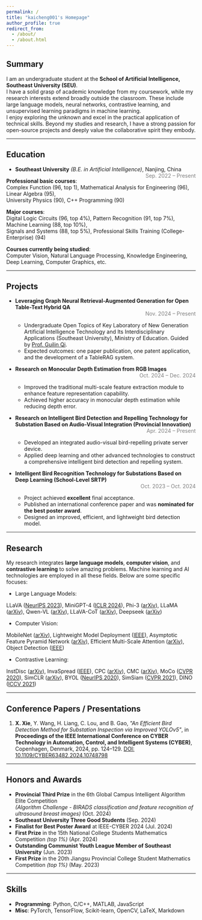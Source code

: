```yaml
---
permalink: /
title: "kaicheng001's Homepage"
author_profile: true
redirect_from: 
  - /about/
  - /about.html
---
```


## Summary
I am an undergraduate student at the **School of Artificial Intelligence, Southeast University (SEU)**.  
I have a solid grasp of academic knowledge from my coursework, while my research interests extend broadly outside the classroom. These include large language models, neural networks, contrastive learning, and unsupervised learning paradigms in machine learning.  
I enjoy exploring the unknown and excel in the practical application of technical skills. Beyond my studies and research, I have a strong passion for open-source projects and deeply value the collaborative spirit they embody.

---

## Education

- **Southeast University** *(B.E. in Artificial Intelligence)*, Nanjing, China  
<span style="float: right; color: gray;">Sep. 2022 – Present</span>

**Professional basic courses**:  
Complex Function (96, top 1), Mathematical Analysis for Engineering (96), Linear Algebra (95),  
University Physics (90), C++ Programming (90)  

**Major courses**:  
Digital Logic Circuits (96, top 4%), Pattern Recognition (91, top 7%), Machine Learning (88, top 10%),  
Signals and Systems (88, top 5%), Professional Skills Training (College-Enterprise) (94)  

**Courses currently being studied**:  
Computer Vision, Natural Language Processing, Knowledge Engineering,  
Deep Learning, Computer Graphics, etc.



---

## Projects

- **Leveraging Graph Neural Retrieval-Augmented Generation for Open Table-Text Hybrid QA**  
  <span style="float: right; color: gray;">Nov. 2024 – Present</span> <br>
  - Undergraduate Open Topics of Key Laboratory of New Generation Artificial Intelligence Technology and Its Interdisciplinary Applications (Southeast University), Ministry of Education. Guided by [Prof. Guilin Qi](https://cs.seu.edu.cn/gqi/main.htm).  
  - Expected outcomes: one paper publication, one patent application, and the development of a TableRAG system.

- **Research on Monocular Depth Estimation from RGB Images**  
  <span style="float: right; color: gray;">Oct. 2024 – Dec. 2024</span>  <br>
  - Improved the traditional multi-scale feature extraction module to enhance feature representation capability.  
  - Achieved higher accuracy in monocular depth estimation while reducing depth error.

- **Research on Intelligent Bird Detection and Repelling Technology for Substation Based on Audio-Visual Integration (Provincial Innovation)**  
  <span style="float: right; color: gray;">Apr. 2024 – Present</span>  <br>
  - Developed an integrated audio-visual bird-repelling private server device.  
  - Applied deep learning and other advanced technologies to construct a comprehensive intelligent bird detection and repelling system.

- **Intelligent Bird Recognition Technology for Substations Based on Deep Learning (School-Level SRTP)**  
  <span style="float: right; color: gray;">Oct. 2023 – Oct. 2024</span>  <br>
  - Project achieved **excellent** final acceptance.  
  - Published an international conference paper and was **nominated for the best poster award**.  
  - Designed an improved, efficient, and lightweight bird detection model.



---

## Research
My research integrates **large language models**, **computer vision**, and **contrastive learning** to solve amazing problems. Machine learning and AI technologies are employed in all these fields. Below are some specific focuses:  

- Large Language Models:

LLaVA ([NeurIPS 2023](https://proceedings.neurips.cc/paper_files/paper/2023/file/6dcf277ea32ce3288914faf369fe6de0-Paper-Conference.pdf)), MiniGPT-4 ([ICLR 2024](https://openreview.net/forum?id=1tZbq88f27)), Phi-3 ([arXiv](https://arxiv.org/abs/2306.11644)), LLaMA ([arXiv](https://arxiv.org/abs/2302.13971)), Qwen-VL ([arXiv](https://arxiv.org/abs/2308.12966)), LLaVA-CoT ([arXiv](https://arxiv.org/abs/2411.10440)), Deepseek ([arXiv](https://arxiv.org/abs/2401.02954))  

- Computer Vision:

MobileNet ([arXiv](https://arxiv.org/abs/1704.04861)), Lightweight Model Deployment ([IEEE](https://ieeexplore.ieee.org/document/10748798)), Asymptotic Feature Pyramid Network ([arXiv](https://arxiv.org/abs/2306.15988)), Efficient Multi-Scale Attention ([arXiv](https://arxiv.org/abs/2305.13563)), Object Detection ([IEEE](https://ieeexplore.ieee.org/document/10748798))  

- Contrastive Learning:

InstDisc ([arXiv](https://arxiv.org/abs/1805.01978)), InvaSpread ([IEEE](https://ieeexplore.ieee.org/document/8953747)), CPC ([arXiv](https://arxiv.org/abs/1807.03748)), CMC ([arXiv](https://arxiv.org/abs/1906.05849)), MoCo ([CVPR 2020](https://openaccess.thecvf.com/content_CVPR_2020/html/He_Momentum_Contrast_for_Unsupervised_Visual_Representation_Learning_CVPR_2020_paper.html)), SimCLR ([arXiv](https://arxiv.org/abs/2002.05709)), BYOL ([NeurIPS 2020](https://papers.nips.cc/paper/2020/file/f3ada80d5c4ee70142b17b8192b2958e-Paper.pdf)), SimSiam ([CVPR 2021](https://openaccess.thecvf.com/content/CVPR2021/papers/Chen_Exploring_Simple_Siamese_Representation_Learning_CVPR_2021_paper.pdf)), DINO ([ICCV 2021](https://openaccess.thecvf.com/content/ICCV2021/papers/Caron_Emerging_Properties_in_Self-Supervised_Vision_Transformers_ICCV_2021_paper.pdf))  

---


## Conference Papers / Presentations

1. **X. Xie**, Y. Wang, H. Liang, C. Lou, and B. Gao, *"An Efficient Bird Detection Method for Substation Inspection via Improved YOLOv5"*, in **Proceedings of the IEEE International Conference on CYBER Technology in Automation, Control, and Intelligent Systems (CYBER)**, Copenhagen, Denmark, 2024, pp. 124–129. [DOI: 10.1109/CYBER63482.2024.10748798](https://doi.org/10.1109/CYBER63482.2024.10748798)




---

## Honors and Awards

- **Provincial Third Prize** in the 6th Global Campus Intelligent Algorithm Elite Competition  
  *(Algorithm Challenge - BIRADS classification and feature recognition of ultrasound breast images)* (Oct. 2024)  
- **Southeast University Three Good Students** (Sep. 2024)  
- **Finalist for Best Poster Award** at IEEE-CYBER 2024 (Jul. 2024)  
- **First Prize** in the 15th National College Students Mathematics Competition *(top 1%)* (Apr. 2024)  
- **Outstanding Communist Youth League Member of Southeast University** (Jun. 2023)  
- **First Prize** in the 20th Jiangsu Provincial College Student Mathematics Competition *(top 1%)* (May. 2023)  

---

## Skills

- **Programming**: Python, C/C++, MATLAB, JavaScript  
- **Misc**: PyTorch, TensorFlow, Scikit-learn, OpenCV, LaTeX, Markdown

